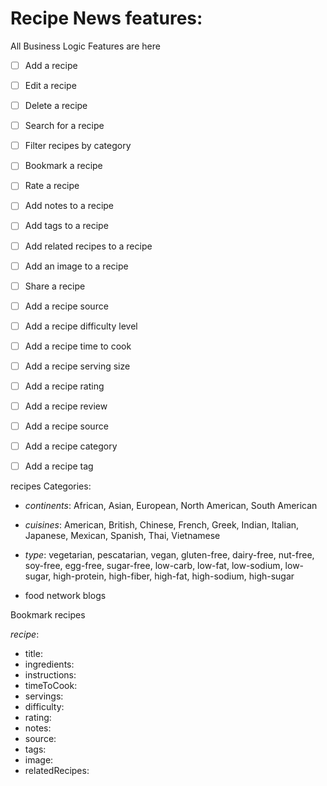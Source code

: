 # Recipe News features:

All Business Logic Features are here

- [ ] Add a recipe
- [ ] Edit a recipe
- [ ] Delete a recipe
- [ ] Search for a recipe
- [ ] Filter recipes by category
- [ ] Bookmark a recipe
- [ ] Rate a recipe
- [ ] Add notes to a recipe
- [ ] Add tags to a recipe
- [ ] Add related recipes to a recipe
- [ ] Add an image to a recipe
- [ ] Share a recipe
- [ ] Add a recipe source
- [ ] Add a recipe difficulty level
- [ ] Add a recipe time to cook
- [ ] Add a recipe serving size
- [ ] Add a recipe rating
- [ ] Add a recipe review
- [ ] Add a recipe source
- [ ] Add a recipe category
- [ ] Add a recipe tag


recipes Categories:
- *continents*: African, Asian, European, North American, South American
- *cuisines*: American, British, Chinese, French, Greek, Indian, Italian, Japanese, Mexican, Spanish, Thai, Vietnamese
- *type*: vegetarian, pescatarian, vegan, gluten-free, dairy-free, nut-free, soy-free, egg-free, sugar-free, low-carb, low-fat, low-sodium, low-sugar, high-protein, high-fiber, high-fat, high-sodium, high-sugar

- food network blogs

Bookmark recipes

*recipe*:
- title:
- ingredients:
- instructions:
- timeToCook:
- servings:
- difficulty:
- rating:
- notes:
- source:
- tags:
- image:
- relatedRecipes:



